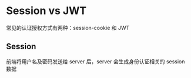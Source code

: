 # Session vs JWT
常见的认证授权方式有两种：session-cookie 和 JWT

## Session
前端将用户名及密码发送给 server 后，server 会生成身份认证相关的 session 数据
